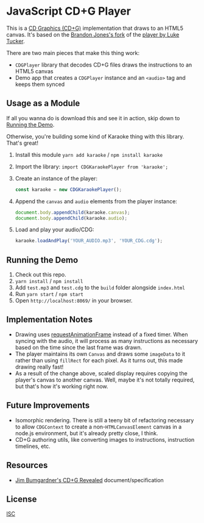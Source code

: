 JavaScript CD+G Player
======================

This is a [CD Graphics (CD+G)](https://en.wikipedia.org/wiki/CD%2BG) implementation that draws to an HTML5 canvas. It's based on the [Brandon Jones's fork](https://github.com/bhj/html5_karaoke) of the [player by Luke Tucker](https://github.com/ltucker/html5_karaoke).

There are two main pieces that make this thing work:

* `CDGPlayer` library that decodes CD+G files draws the instructions to an HTML5 canvas
* Demo app that creates a `CDGPlayer` instance and an `<audio>` tag and keeps them synced

Usage as a Module
-----------------

If all you wanna do is download this and see it in action, skip down to [Running the Demo](#running-the-demo).

Otherwise, you're building some kind of Karaoke thing with this library. That's great!

1. Install this module `yarn add karaoke` / `npm install karaoke`
2. Import the library: `import CDGKaraokePlayer from 'karaoke';`
3. Create an instance of the player:

    ```js
    const karaoke = new CDGKaraokePlayer();
    ```

4. Append the `canvas` and `audio` elements from the player instance:

    ```js
    document.body.appendChild(karaoke.canvas);
    document.body.appendChild(karaoke.audio);
    ```

5. Load and play your audio/CDG:

    ```js
    karaoke.loadAndPlay('YOUR_AUDIO.mp3', 'YOUR_CDG.cdg');
    ```

Running the Demo
----------------

1. Check out this repo.
2. `yarn install` / `npm install`
3. Add `test.mp3` and `test.cdg` to the `build` folder alongside `index.html`
4. Run `yarn start` / `npm start`
5. Open `http://localhost:8069/` in your browser.

Implementation Notes
--------------------

* Drawing uses [requestAnimationFrame](https://developer.mozilla.org/en-US/docs/Web/API/window/requestAnimationFrame) instead of a fixed timer. When syncing with the audio, it will process as many instructions as necessary based on the time since the last frame was drawn.
* The player maintains its own `Canvas` and draws some `imageData` to it rather than using `fillRect` for each pixel. As it turns out, this made drawing really fast!
* As a result of the change above, scaled display requires copying the player's canvas to another canvas. Well, maybe it's not totally required, but that's how it's working right now.

Future Improvements
-------------------

* Isomorphic rendering. There is still a teeny bit of refactoring necessary to allow `CDGContext` to create a non-`HTMLCanvasElement` canvas in a node.js environment, but it's already pretty close, I think.
* CD+G authoring utils, like converting images to instructions, instruction timelines, etc.

Resources
---------

* [Jim Bumgardner's CD+G Revealed](http://jbum.com/cdg_revealed.html) document/specification

License
-------

[ISC](https://opensource.org/licenses/ISC)
